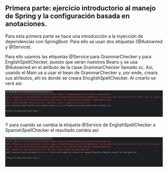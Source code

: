 ## Primera parte: ejercicio introductorio al manejo de Spring y la configuración basada en anotaciones.

Para esta primera parte se hace una introducción a la inyección de dependencias con SpringBoot. Para ello se usan dos etiquetas (@Autowired y @Service).

Para ello usamos las etiquetas @Service para GrammarChecker y para EnglishSpellChecker, puesto que seran nuestros Beans y se usa @Autowired en el atributo de la clase GrammarChecker llamado sc. Asi, usando el Main va a usar el bean de GrammarChecker y, por ende, creara sus atributos, ahi es donde se creara EncglishSpellChecker. Al
crearlo se verá asi:

![Screenshot 2025-08-30 084140.png](img%2FScreenshot%202025-08-30%20084140.png)

Y para cuando se cambia la etiqueta @Service de EnglishSpellChecker a SpanishSpellChecker el resultado cambia asi:

![Screenshot 2025-08-30 084410.png](img%2FScreenshot%202025-08-30%20084410.png)
